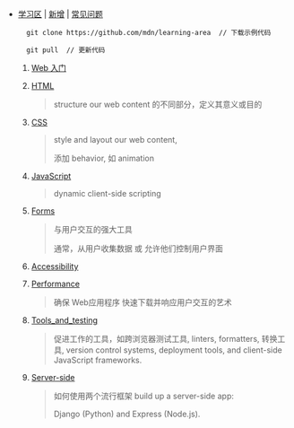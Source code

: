 

* [学习区](https://developer.mozilla.org/en-US/docs/Learn) |
[新增](https://developer.mozilla.org/en-US/docs/Learn/Release_notes) |
[常见问题](https://developer.mozilla.org/en-US/docs/Learn/Common_questions)

        git clone https://github.com/mdn/learning-area  // 下载示例代码

        git pull  // 更新代码

    1. [Web 入门](https://developer.mozilla.org/en-US/docs/Learn/Getting_started_with_the_web)
    2. [HTML](https://developer.mozilla.org/en-US/docs/Learn/HTML)

        > structure our web content 的不同部分，定义其意义或目的

    3. [CSS](https://developer.mozilla.org/en-US/docs/Learn/CSS)

        > style and layout our web content, 
        > 
        > 添加 behavior, 如 animation

    4. [JavaScript](https://developer.mozilla.org/en-US/docs/Learn/JavaScript)

        > dynamic client-side scripting

    5. [Forms](https://developer.mozilla.org/en-US/docs/Learn/Forms)

        > 与用户交互的强大工具
        >
        > 通常，从用户收集数据 或 允许他们控制用户界面

    6. [Accessibility](https://developer.mozilla.org/en-US/docs/Learn/Accessibility)

    7. [Performance](https://developer.mozilla.org/en-US/docs/Learn/Performance)

        > 确保 Web应用程序 快速下载并响应用户交互的艺术

    8. [Tools_and_testing](https://developer.mozilla.org/en-US/docs/Learn/Tools_and_testing)

        > 促进工作的工具，如跨浏览器测试工具, linters, formatters, 转换工具, version control systems, deployment tools, and client-side JavaScript frameworks.

    9. [Server-side](https://developer.mozilla.org/en-US/docs/Learn/Server-side)

        > 如何使用两个流行框架 build up a server-side app: 
        >
        > Django (Python) and Express (Node.js).









